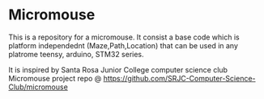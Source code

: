 # Micromouse

This is a repository for a micromouse. It consist a base code which is platform independednt (Maze,Path,Location) that can be used in any platrome teensy, arduino, STM32 series. 

It is inspired by Santa Rosa Junior College computer science club Micromouse project repo @
https://github.com/SRJC-Computer-Science-Club/micromouse

